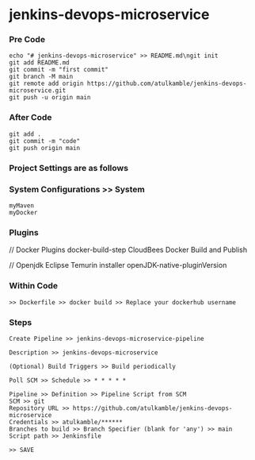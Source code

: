 # jenkins-devops-microservice

### Pre Code
```
echo "# jenkins-devops-microservice" >> README.md\ngit init
git add README.md
git commit -m "first commit"
git branch -M main
git remote add origin https://github.com/atulkamble/jenkins-devops-microservice.git
git push -u origin main
```
### After Code
```
git add .
git commit -m "code"
git push origin main
```
### Project Settings are as follows

### System Configurations >> System 
```
myMaven
myDocker
```

### Plugins
// Docker Plugins
docker-build-step
CloudBees Docker Build and Publish

// Openjdk
Eclipse Temurin installer
openJDK-native-pluginVersion

### Within Code 
```
>> Dockerfile >> docker build >> Replace your dockerhub username
```

### Steps
```
Create Pipeline >> jenkins-devops-microservice-pipeline

Description >> jenkins-devops-microservice

(Optional) Build Triggers >> Build periodically

Poll SCM >> Schedule >> * * * * *

Pipeline >> Definition >> Pipeline Script from SCM 
SCM >> git 
Repository URL >> https://github.com/atulkamble/jenkins-devops-microservice
Credentials >> atulkamble/******
Branches to build >> Branch Specifier (blank for 'any') >> main
Script path >> Jenkinsfile

>> SAVE
```

